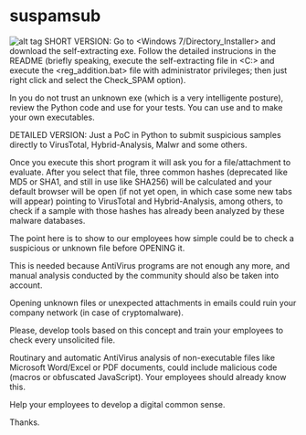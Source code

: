 # suspamsub

![alt tag](Check_Emails_Attachments_EXAMPLE.gif)
SHORT VERSION:
Go to <Windows 7/Directory_Installer> and download the self-extracting exe. Follow the detailed instrucions in the README (briefly speaking, execute the self-extracting file in <C:\> and execute the <reg_addition.bat> file with administrator privileges; then just right click and select the Check_SPAM option).

In you do not trust an unknown exe (which is a very intelligente posture), review the Python code and use for your tests.
You can use <py2exe> and <WinRAR> to make your own executables.


DETAILED VERSION:
Just a PoC in Python to submit suspicious samples directly to VirusTotal, Hybrid-Analysis, Malwr and some others.

Once you execute this short program it will ask you for a file/attachment to evaluate. After you select that file, three common hashes (deprecated like MD5 or SHA1, and still in use like SHA256) will be calculated and your default browser will be open (if not yet open, in which case some new tabs will appear) pointing to VirusTotal and Hybrid-Analysis, among others, to check if a sample with those hashes has already been analyzed by these malware databases.

The point here is to show to our employees how simple could be to check a suspicious or unknown file before OPENING it.

This is needed because AntiVirus programs are not enough any more, and manual analysis conducted by the community should also be taken into account.

Opening unknown files or unexpected attachments in emails could ruin your company network (in case of cryptomalware).

Please, develop tools based on this concept and train your employees to check every unsolicited file. 

Routinary and automatic AntiVirus analysis of non-executable files like Microsoft Word/Excel or PDF documents, could include malicious code (macros or obfuscated JavaScript). Your employees should already know this.

Help your employees to develop a digital common sense.

Thanks.

